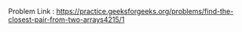 Problem Link : https://practice.geeksforgeeks.org/problems/find-the-closest-pair-from-two-arrays4215/1